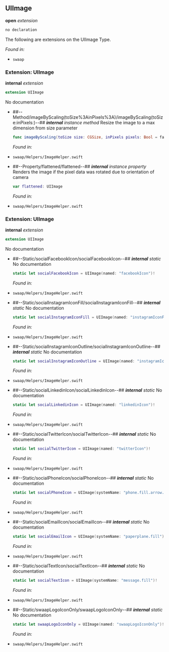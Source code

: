 ## UIImage

**open** *extension*

```swift
no declaration
```

The following are extensions on the UIImage Type.



*Found in:*

* `swaap`


### Extension: UIImage

**internal** *extension*

```swift
extension UIImage
```

No documentation




* ##--Method/imageByScaling(toSize%3AinPixels%3A)/imageByScaling(toSize:inPixels:)--##
	***internal*** *instance method*
	Resize the image to a max dimension from size parameter
	```swift
	func imageByScaling(toSize size: CGSize, inPixels pixels: Bool = false) -> UIImage?
	```
	*Found in:*

* `swaap/Helpers/ImageHelper.swift`
* ##--Property/flattened/flattened--##
	***internal*** *instance property*
	Renders the image if the pixel data was rotated due to orientation of camera
	```swift
	var flattened: UIImage
	```
	*Found in:*

* `swaap/Helpers/ImageHelper.swift`


### Extension: UIImage

**internal** *extension*

```swift
extension UIImage
```

No documentation




* ##--Static/socialFacebookIcon/socialFacebookIcon--##
	***internal*** *static*
	No documentation
	```swift
	static let socialFacebookIcon = UIImage(named: "facebookIcon")!
	```
	*Found in:*

* `swaap/Helpers/ImageHelper.swift`
* ##--Static/socialInstagramIconFill/socialInstagramIconFill--##
	***internal*** *static*
	No documentation
	```swift
	static let socialInstagramIconFill = UIImage(named: "instagramIconFill")!
	```
	*Found in:*

* `swaap/Helpers/ImageHelper.swift`
* ##--Static/socialInstagramIconOutline/socialInstagramIconOutline--##
	***internal*** *static*
	No documentation
	```swift
	static let socialInstagramIconOutline = UIImage(named: "instagramIconOutline")!
	```
	*Found in:*

* `swaap/Helpers/ImageHelper.swift`
* ##--Static/socialLinkedinIcon/socialLinkedinIcon--##
	***internal*** *static*
	No documentation
	```swift
	static let socialLinkedinIcon = UIImage(named: "linkedinIcon")!
	```
	*Found in:*

* `swaap/Helpers/ImageHelper.swift`
* ##--Static/socialTwitterIcon/socialTwitterIcon--##
	***internal*** *static*
	No documentation
	```swift
	static let socialTwitterIcon = UIImage(named: "twitterIcon")!
	```
	*Found in:*

* `swaap/Helpers/ImageHelper.swift`
* ##--Static/socialPhoneIcon/socialPhoneIcon--##
	***internal*** *static*
	No documentation
	```swift
	static let socialPhoneIcon = UIImage(systemName: "phone.fill.arrow.up.right")!
	```
	*Found in:*

* `swaap/Helpers/ImageHelper.swift`
* ##--Static/socialEmailIcon/socialEmailIcon--##
	***internal*** *static*
	No documentation
	```swift
	static let socialEmailIcon = UIImage(systemName: "paperplane.fill")!
	```
	*Found in:*

* `swaap/Helpers/ImageHelper.swift`
* ##--Static/socialTextIcon/socialTextIcon--##
	***internal*** *static*
	No documentation
	```swift
	static let socialTextIcon = UIImage(systemName: "message.fill")!
	```
	*Found in:*

* `swaap/Helpers/ImageHelper.swift`
* ##--Static/swaapLogoIconOnly/swaapLogoIconOnly--##
	***internal*** *static*
	No documentation
	```swift
	static let swaapLogoIconOnly = UIImage(named: "swaapLogoIconOnly")!
	```
	*Found in:*

* `swaap/Helpers/ImageHelper.swift`



